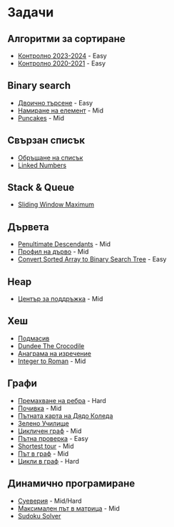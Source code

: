 # Задачи

## Алгоритми за сортиране
- [Контролно 2023-2024](https://www.hackerrank.com/contests/test-1697304732/challenges/1-6-6) - Easy
- [Контролно 2020-2021](https://www.hackerrank.com/contests/sda-2020-2021-test1/challenges/1-257) - Easy

## Binary search
- [Двоично търсене](https://www.hackerrank.com/contests/sda-ttest-2/challenges/challenge-1636) - Easy
- [Намиране на елемент](https://www.hackerrank.com/contests/sda-2019-2020-exam-2e3nr4rr/challenges/find-element-sda/problem) - Mid
- [Puncakes](https://www.hackerrank.com/contests/exam-2022-part2-sda/challenges/puncakes) - Mid 

## Свързан списък
- [Обръщане на списък](https://www.hackerrank.com/contests/exam-2020-02-06-sda/challenges/challenge-2853)
- [Linked Numbers](https://www.hackerrank.com/contests/exam-2022-part2-sda/challenges/linked-numbers)

## Stack & Queue
- [Sliding Window Maximum](https://leetcode.com/problems/sliding-window-maximum/description/?envType=problem-list-v2&envId=heap-priority-queue)

## Дървета
- [Penultimate Descendаnts](https://www.hackerrank.com/contests/sda-2019-2020-test3/challenges/penultimate-descendants) - Mid
- [Профил на дърво](https://www.hackerrank.com/contests/sda-2019-2020-exam-2e3nr4rr/challenges/challenge-2352) - Mid
- [Convert Sorted Array to Binary Search Tree](https://leetcode.com/problems/convert-sorted-array-to-binary-search-tree/description/?envType=problem-list-v2&envId=binary-search-tree) - Easy

## Heap
- [Център за поддръжка](https://www.hackerrank.com/contests/exam-2020-02-06-sda/challenges/challenge-2855/problem) - Mid

## Хеш  
- [Подмасив](https://www.hackerrank.com/contests/exam-2020-02-06-sda/challenges/challenge-2854)
- [Dundee The Crocodile](https://www.hackerrank.com/contests/sda-test5-2022-2023-43wdst52/challenges/dundee-the-crocodile/problem)
- [Анаграма на изречение](https://www.hackerrank.com/contests/5-2023-2024/challenges/challenge-4497/problem)
- [Integer to Roman](https://leetcode.com/problems/integer-to-roman/description/?envType=problem-list-v2&envId=hash-table) - Mid

## Графи
- [Премахване на ребра](https://www.hackerrank.com/contests/test6-sda/challenges/challenge-1761) - Hard
- [Почивка](https://www.hackerrank.com/contests/test6-sda/challenges/challenge-1760) - Mid
- [Пътната карта на Дядо Коледа](https://www.hackerrank.com/contests/sda-2020-2021-test9-wefnkcsdw/challenges/challenge-2762)
- [Зелено Училище](https://www.hackerrank.com/contests/sda-2019-2020-test-5/challenges/challenge-2299)
- [Цикличен граф](https://www.hackerrank.com/contests/sda-exam-27-01-19-/challenges/-1-12) - Mid
- [Пътна проверка](https://www.hackerrank.com/contests/sda-2019-2020-exam-2e3nr4rr/challenges/challenge-2353) - Easy
- [Shortest tour](https://www.hackerrank.com/contests/sda-2019-2020-exam-2e3nr4rr/challenges/shortest-tour) - Mid
- [Път в граф](https://www.hackerrank.com/contests/exam-2020-02-06-sda/challenges/challenge-2852) - Mid
- [Цикли в граф](https://www.hackerrank.com/contests/exam-2020-02-06-sda/challenges/challenge-2856) - Hard

## Динамично програмиране
- [Суеверия](https://www.hackerrank.com/contests/sda-2021-2022-test-7-final/challenges/challenge-2817) - Mid/Hard
- [Максимален път в матрицa](https://www.hackerrank.com/contests/sda-2022-2023-test7-123-43/challenges/1-454) - Mid
- [Sudoku Solver](https://leetcode.com/problems/sudoku-solver/solutions/?envType=problem-list-v2&envId=hash-table)
